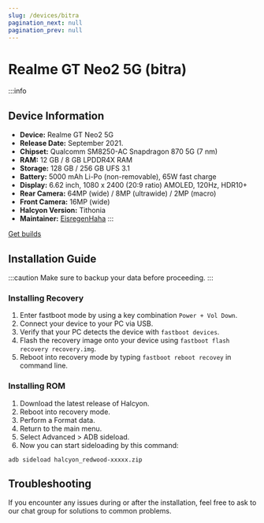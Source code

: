 ```yaml
---
slug: /devices/bitra
pagination_next: null
pagination_prev: null
---
```


# Realme GT Neo2 5G (bitra)
:::info
## Device Information

- **Device:** Realme GT Neo2 5G
- **Release Date:** September 2021.
- **Chipset:** 	Qualcomm SM8250-AC Snapdragon 870 5G (7 nm)
- **RAM:** 12  GB / 8 GB LPDDR4X RAM
- **Storage:** 128 GB / 256 GB UFS 3.1
- **Battery:** 5000 mAh Li-Po (non-removable), 65W fast charge
- **Display:** 6.62 inch, 1080 x 2400 (20:9 ratio) AMOLED, 120Hz, HDR10+
- **Rear Camera:** 64MP (wide) / 8MP (ultrawide) / 2MP (macro)
- **Front Camera:** 16MP (wide)
- **Halcyon Version:** Tithonia
- **Maintainer:** [EisregenHaha](https://github.com/EisregenHaha)
:::

<a href="https://www.pling.com/p/2058150/" class="button button--primary">Get builds</a>

## Installation Guide
:::caution
Make sure to backup your data before proceeding.
:::

### Installing Recovery
1. Enter fastboot mode by using a key combination `Power + Vol Down`.
2. Connect your device to your PC via USB.
3. Verify that your PC detects the device with `fastboot devices`.
4. Flash the recovery image onto your device using `fastboot flash recovery recovery.img`.
5. Reboot into recovery mode by typing `fastboot reboot recovey` in command line.

### Installing ROM
1. Download the latest release of Halcyon.
2. Reboot into recovery mode.
3. Perform a Format data.
4. Return to the main menu.
5. Select Advanced > ADB sideload.
6. Now you can start sideloading by this command:
```
adb sideload halcyon_redwood-xxxxx.zip
```

## Troubleshooting

If you encounter any issues during or after the installation, feel free to ask to our chat group for solutions to common problems.
